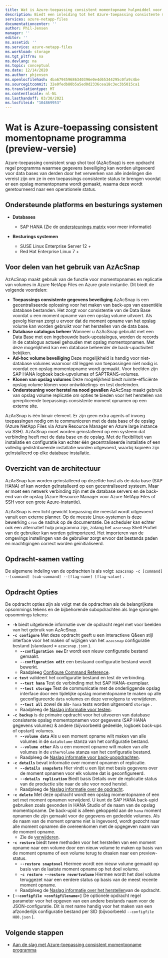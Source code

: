 ```yaml
---
title: Wat is Azure-toepassing consistent momentopname hulpmiddel voor Azure NetApp Files | Microsoft Docs
description: Biedt een inleiding tot het Azure-toepassing consistente momentopname hulpmiddel dat u kunt gebruiken met Azure NetApp Files.
services: azure-netapp-files
documentationcenter: ''
author: Phil-Jensen
manager: ''
editor: ''
ms.assetid: ''
ms.service: azure-netapp-files
ms.workload: storage
ms.tgt_pltfrm: na
ms.devlang: na
ms.topic: conceptual
ms.date: 12/14/2020
ms.author: phjensen
ms.openlocfilehash: 4ba679459686340396e0e4d65344295c0fa9c4be
ms.sourcegitcommit: 32e0fedb80b5a5ed0d2336cea18c3ec3b5015ca1
ms.translationtype: MT
ms.contentlocale: nl-NL
ms.lasthandoff: 03/30/2021
ms.locfileid: "104869953"
---
```

# <a name="what-is-azure-application-consistent-snapshot-tool-preview"></a>Wat is Azure-toepassing consistent momentopname programma (preview-versie)

Azure-toepassing consistent snap shot tool (AzAcSnap) is een opdracht regel programma waarmee gegevens beveiliging kan worden uitgevoerd voor data bases van derden door het verwerken van alle indelingen die vereist zijn om ze in een toepassings consistente status te brengen voordat er een opslag momentopname wordt gemaakt, waarna deze wordt geretourneerd naar een operationele status.

## <a name="supported-platforms-and-os"></a>Ondersteunde platforms en besturings systemen

- **Databases**
  - SAP HANA (Zie de [ondersteunings matrix](azacsnap-get-started.md#snapshot-support-matrix-from-sap) voor meer informatie)

- **Besturings systemen**
  - SUSE Linux Enterprise Server 12 +
  - Red Hat Enterprise Linux 7 +

## <a name="benefits-of-using-azacsnap"></a>Voor delen van het gebruik van AzAcSnap

AzAcSnap maakt gebruik van de functie voor momentopnames en replicatie van volumes in Azure NetApp Files en Azure grote instantie.  Dit biedt de volgende voordelen:

- **Toepassings consistente gegevens beveiliging** AzAcSnap is een gecentraliseerde oplossing voor het maken van back-ups van essentiële database bestanden. Het zorgt voor consistentie van de Data Base voordat u een moment opname van een opslag volume uitvoert. Als gevolg hiervan zorgt u ervoor dat de moment opname van het opslag volume kan worden gebruikt voor het herstellen van de data base.
- **Database catalogus beheer** Wanneer u AzAcSnap gebruikt met een Data Base met een ingebouwde back-upcatalogus, worden de records in de catalogus actueel gehouden met opslag momentopnamen.  Met deze mogelijkheid kan een database beheerder de back-upactiviteit bekijken.
- **Ad-hoc volume beveiliging** Deze mogelijkheid is handig voor niet-database volumes waarvoor stil leggen van toepassingen niet nodig is voordat een opslag momentopname wordt gemaakt.  Voor beelden zijn SAP HANA logboek back-upvolumes of SAPTRANS-volumes.
- **Klonen van opslag volumes** Deze mogelijkheid biedt ruimte-efficiënte opslag volume klonen voor ontwikkelings-en test doeleinden.
- **Ondersteuning voor herstel na nood gevallen** AzAcSnap maakt gebruik van opslag volume replicatie om opties te bieden voor het herstellen van gerepliceerde toepassings consistente moment opnamen op een externe site.

AzAcSnap is één binair element.  Er zijn geen extra agents of invoeg toepassingen nodig om te communiceren met de data base of de opslag (Azure NetApp Files via Azure Resource Manager en Azure large instance via SSH).  AzAcSnap moet worden geïnstalleerd op een systeem dat verbinding heeft met de data base en de opslag.  Met de flexibiliteit van installatie en configuratie kan echter één gecentraliseerde installatie of een volledig gedistribueerde installatie worden uitgevoerd, waarbij kopieën zijn geïnstalleerd op elke database installatie.

## <a name="architecture-overview"></a>Overzicht van de architectuur

AzAcSnap kan worden geïnstalleerd op dezelfde host als de data base (SAP HANA) of kan worden geïnstalleerd op een gecentraliseerd systeem.  Maar er moet een netwerk verbinding zijn met de database servers en de back-end van de opslag (Azure Resource Manager voor Azure NetApp Files of SSH voor een grote Azure-instantie).

AzAcSnap is een licht gewicht toepassing die meestal wordt uitgevoerd vanuit een externe planner.  Op de meeste Linux-systemen is deze bewerking `cron` de nadruk op de documentatie.  De scheduler kan echter ook een alternatief hulp programma zijn, zolang het `azacsnap` Shell Profiel van de gebruiker kan worden geïmporteerd.  Het importeren van de omgevings instellingen van de gebruiker zorgt ervoor dat bestands paden en machtigingen correct worden geïnitialiseerd.

## <a name="command-synopsis"></a>Opdracht-samen vatting

De algemene indeling van de opdrachten is als volgt: `azacsnap -c [command] --[command] [sub-command] --[flag-name] [flag-value]` .

## <a name="command-options"></a>Opdracht Opties

De opdracht opties zijn als volgt met de opdrachten als de belangrijkste opsommings tekens en de bijbehorende subopdrachten als Inge sprongen opsommings tekens:

- **`-h`** biedt uitgebreide informatie over de opdracht regel met voor beelden van het gebruik van AzAcSnap.
- **`-c configure`** Met deze opdracht geeft u een interactieve Q&een stijl interface voor het maken of wijzigen van het `azacsnap` configuratie bestand (standaard = `azacsnap.json` ).
  - **`--configuration new`** Er wordt een nieuw configuratie bestand gemaakt.
  - **`--configuration edit`** een bestaand configuratie bestand wordt bewerkt.
  - Raadpleeg [Configure Command Reference](azacsnap-cmd-ref-configure.md).
- **`-c test`** valideert het configuratie bestand en test de verbinding.
  - **`--test hana`**  Test de verbinding met het SAP HANA-exemplaar.
  - **`--test storage`** Test de communicatie met de onderliggende opslag interface door een tijdelijke opslag momentopname te maken op alle geconfigureerde `data` volumes en deze vervolgens te verwijderen.
  - **`--test all`** zowel de als- `hana` tests worden uitgevoerd `storage` .
  - Raadpleeg de [Naslag informatie voor testen](azacsnap-cmd-ref-test.md).
- **`-c backup`** is de primaire opdracht voor het uitvoeren van database consistente opslag momentopnamen voor gegevens (SAP HANA gegevens volumes) & andere (bijvoorbeeld gedeelde, logboek back-ups of opstart) volumes.
  - **`--volume data`** Als u een moment opname wilt maken van alle volumes in de `dataVolume` stanza van het configuratie bestand.
  - **`--volume other`** Als u een moment opname wilt maken van alle volumes in de `otherVolume` stanza van het configuratie bestand.
  - Raadpleeg de [Naslag informatie voor back-upopdrachten](azacsnap-cmd-ref-backup.md).
- **`-c details`** bevat informatie over moment opnamen of replicatie.
  - **`--details snapshots`** Hier vindt u een lijst met basis gegevens over de moment opnamen voor elk volume dat is geconfigureerd.
  - **`--details replication`** Biedt basis Details over de replicatie status van de productie site naar de site voor nood herstel.
  - Raadpleeg de [Naslag informatie over de opdracht](azacsnap-cmd-ref-details.md).
- **`-c delete`** Met deze opdracht wordt een opslag momentopname of een set met moment opnamen verwijderd. U kunt de SAP HANA back-upid gebruiken zoals gevonden in HANA Studio of de naam van de opslag momentopname. De back-upid is alleen gekoppeld aan de `hana` moment opnamen die zijn gemaakt voor de gegevens en gedeelde volumes. Als de naam van de moment opname niet is ingevoerd, wordt gezocht naar alle moment opnamen die overeenkomen met de opgegeven naam van de moment opname.
  - Zie de [verwijderen](azacsnap-cmd-ref-delete.md).
- **`-c restore`** biedt twee methoden voor het herstellen van een moment opname naar een volume door een nieuw volume te maken op basis van de moment opname of een volume terug te draaien naar een preview-status.
  - **`--restore snaptovol`** Hiermee wordt een nieuw volume gemaakt op basis van de laatste moment opname op het doel volume.
  - **`-c restore --restore revertvolume`** Hiermee wordt het doel volume teruggezet naar een eerdere status op basis van de meest recente moment opname.
  - Raadpleeg de [Naslag informatie over het herstellen](azacsnap-cmd-ref-restore.md)van de opdracht.
- **`[--configfile <configfilename>]`** De optionele opdracht regel parameter voor het opgeven van een andere bestands naam voor de JSON-configuratie.  Dit is met name handig voor het maken van een afzonderlijk configuratie bestand per SID (bijvoorbeeld `--configfile H80.json` ).

## <a name="next-steps"></a>Volgende stappen

- [Aan de slag met Azure-toepassing consistent momentopname programma](azacsnap-get-started.md)
